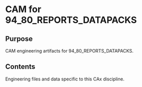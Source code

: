 # CAM for 94_80_REPORTS_DATAPACKS

## Purpose
CAM engineering artifacts for 94_80_REPORTS_DATAPACKS.

## Contents
Engineering files and data specific to this CAx discipline.
